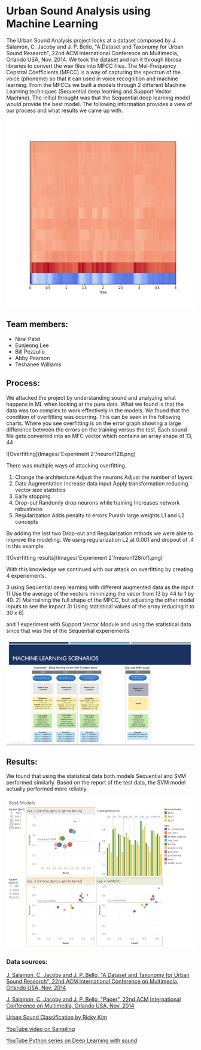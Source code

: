 # Urban Sound Analysis using Machine Learning

The Urban Sound Analysis project looks at a dataset composed by J. Salamon, C. Jacoby and J. P. Bello, "A Dataset and Taxonomy for Urban Sound Research", 22nd ACM International Conference on Multimedia, Orlando USA, Nov. 2014.  We took the dataset and ran it through librosa libraries to convert the wav files into MFCC files.  The Mel-Frequency Cepstral Coefficients (MFCC) is a way of capturing the spectrun of the voice (phoneme) so that it can used in voice recognition and machine learning.  From the MFCCs we built a models through 2 different Machine Learning techniques (Sequential deep learning and Support Vector Machine).  The initial throught was that the Sequential deep learning model would provide the best model.  The following information provides a view of our process and what results we came up with.

![MFCC Example](Images/MFCCs_duration_4sec.png)

## Team members:

* Niral Patel
* Eunjeong Lee
* Bill Pezzullo
* Abby Pearson
* Teshanee Williams

## Process:

We attacked the project by understanding sound and analyzing what happens in ML when looking at the pure data.  What we found is that the data was too complex to work effectively in the models.  We found that the condition of overfitting was ocurring.  This can be seen in the following  charts.  Where you see overfitting is on the error graph showing a large difference between the errors on the training versus the test.  Each sound file gets converted into an MFC vector which contains an array shape of 13, 44

![Overfitting](Images/'Experiment 2'/neuron128.png)

There was multiple ways of attacking overfitting.

1) Change the architecture
	Adjust the neurons
	Adjust the number of layers
2) Data Augmentation
	Increase data input
	Apply transformation
	reducing vector size
	statistics
3) Early stopping
4) Drop-out
	Randomly drop neurons while training
	Increases network robustness
5) Regularization
	Adds penalty to errors
	Punish large weights
	L1 and L2 concepts

By adding the last two Drop-out and Regularization mthods we were able to improve the modeling.  We using regularization L2 at 0.001 and dropout of .4 in this example.

![Overfitting results](Images/'Experiment 2'/neuron128(of).png)

With this knowledge we continued with our attack on overfitting by creating 4 experiements.  

3 using Sequential deep learning with different augmented data as the input 
	1) Use the average of the vectors minimizing the vecor from 13 by 44 to 1 by 40.
	2) Maintaining the full shape of the MFCC, but adjusting the other model inputs to see the impact
	3) Using statistical values of the array reducing it to 30 x 6) 
	
and 1 experiment with Support Vector Module and using the statistical data since that was the of the Sequential experiements

![Examples](Images/Experiments.png)

## Results:

We found that using the statistical data both models Sequential and SVM performed similarly.  Based on the report of the test data, the SVM model actually performed more reliably.

![Results](Images/best_models.png)


### Data sources:

[J. Salamon, C. Jacoby and J. P. Bello, "A Dataset and Taxonomy for Urban Sound Research", 22nd ACM International Conference on Multimedia, Orlando USA, Nov. 2014](https://urbansounddataset.weebly.com/urbansound8k.html)

[J. Salamon, C. Jacoby and J. P. Bello, "Paper", 22nd ACM International Conference on Multimedia, Orlando USA, Nov. 2014](http://www.justinsalamon.com/uploads/4/3/9/4/4394963/salamon_urbansound_acmmm14.pdf)


[Urban Sound Classification by Ricky Kim](https://towardsdatascience.com/urban-sound-classification-part-1-99137c6335f9)

[YouTube video on Sampling](https://www.youtube.com/watch?v=yWqrx08UeUs&feature=youtu.be)

[YouTube Python series on Deep Learning with sound](https://www.youtube.com/watch?v=Oa_d-zaUti8)

